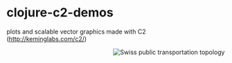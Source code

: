 clojure-c2-demos
================

plots and scalable vector graphics made with C2 (http://keminglabs.com/c2/)

<img src="https://raw.github.com/gixxi/clojure-c2-demos/master/screenshots/c2-swiss-public-transport-network.png"
 alt="Swiss public transportation topology" align="right" />

